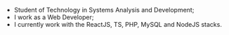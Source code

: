 - Student of Technology in Systems Analysis and Development;
- I work as a Web Developer;
- I currently work with the ReactJS, TS, PHP, MySQL and NodeJS stacks.

<!---
T-pl/T-pl is a ✨ special ✨ repository because its `README.md` (this file) appears on your GitHub profile.
You can click the Preview link to take a look at your changes.
--->

